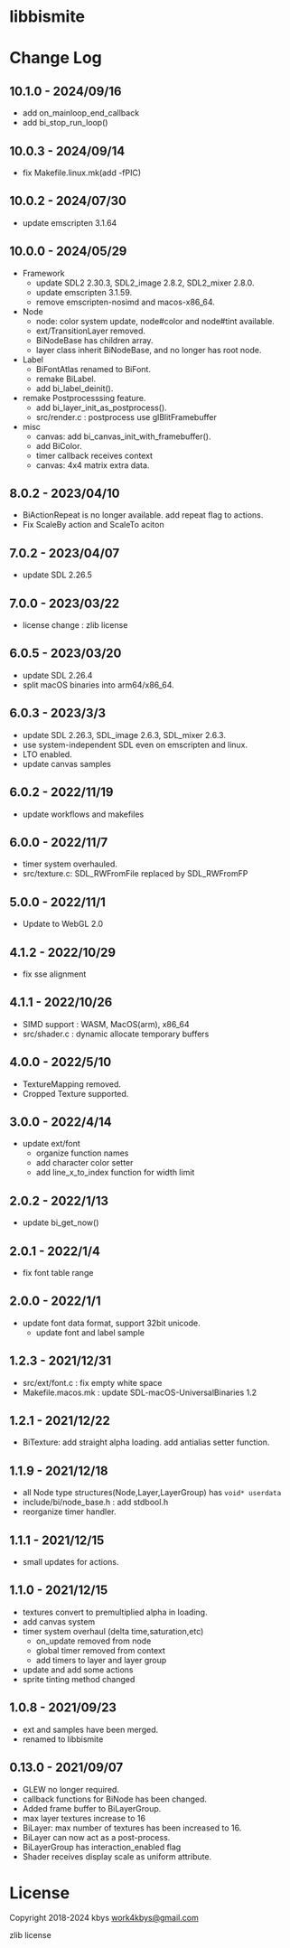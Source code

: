 # libbismite

# Change Log
## 10.1.0 - 2024/09/16
- add on_mainloop_end_callback
- add bi_stop_run_loop()
## 10.0.3 - 2024/09/14
- fix Makefile.linux.mk(add -fPIC)
## 10.0.2 - 2024/07/30
- update emscripten 3.1.64
## 10.0.0 - 2024/05/29
- Framework
  - update SDL2 2.30.3, SDL2_image 2.8.2, SDL2_mixer 2.8.0.
  - update emscripten 3.1.59.
  - remove emscripten-nosimd and macos-x86_64.
- Node
  - node: color system update, node#color and node#tint available.
  - ext/TransitionLayer removed.
  - BiNodeBase has children array.
  - layer class inherit BiNodeBase, and no longer has root node.
- Label
  - BiFontAtlas renamed to BiFont.
  - remake BiLabel.
  - add bi_label_deinit().
- remake Postprocesssing feature.
  - add bi_layer_init_as_postprocess().
  - src/render.c : postprocess use glBlitFramebuffer
- misc
  - canvas: add bi_canvas_init_with_framebuffer().
  - add BiColor.
  - timer callback receives context
  - canvas: 4x4 matrix extra data.

## 8.0.2 - 2023/04/10
- BiActionRepeat is no longer available. add repeat flag to actions.
- Fix ScaleBy action and ScaleTo aciton
## 7.0.2 - 2023/04/07
- update SDL 2.26.5
## 7.0.0 - 2023/03/22
- license change : zlib license
## 6.0.5 - 2023/03/20
- update SDL 2.26.4
- split macOS binaries into arm64/x86_64.
## 6.0.3 - 2023/3/3
- update SDL 2.26.3, SDL_image 2.6.3, SDL_mixer 2.6.3.
- use system-independent SDL even on emscripten and linux.
- LTO enabled.
- update canvas samples
## 6.0.2 - 2022/11/19
- update workflows and makefiles
## 6.0.0 - 2022/11/7
- timer system overhauled.
- src/texture.c: SDL_RWFromFile replaced by SDL_RWFromFP
## 5.0.0 - 2022/11/1
- Update to WebGL 2.0
## 4.1.2 - 2022/10/29
- fix sse alignment
## 4.1.1 - 2022/10/26
- SIMD support : WASM, MacOS(arm), x86_64
- src/shader.c : dynamic allocate temporary buffers
## 4.0.0 - 2022/5/10
- TextureMapping removed.
- Cropped Texture supported.
## 3.0.0 - 2022/4/14
- update ext/font
  - organize function names
  - add character color setter
  - add line_x_to_index function for width limit
## 2.0.2 - 2022/1/13
- update bi_get_now()
## 2.0.1 - 2022/1/4
- fix font table range
## 2.0.0 - 2022/1/1
- update font data format, support 32bit unicode.
  - update font and label sample
## 1.2.3 - 2021/12/31
- src/ext/font.c : fix empty white space
- Makefile.macos.mk : update SDL-macOS-UniversalBinaries 1.2
## 1.2.1 - 2021/12/22
- BiTexture: add straight alpha loading. add antialias setter function.
## 1.1.9 - 2021/12/18
- all Node type structures(Node,Layer,LayerGroup) has `void* userdata`
- include/bi/node_base.h : add stdbool.h
- reorganize timer handler.
## 1.1.1 - 2021/12/15
- small updates for actions.
## 1.1.0 - 2021/12/15
- textures convert to premultiplied alpha in loading.
- add canvas system
- timer system overhaul (delta time,saturation,etc)
  - on_update removed from node
  - global timer removed from context
  - add timers to layer and layer group
- update and add some actions
- sprite tinting method changed
## 1.0.8 - 2021/09/23
- ext and samples have been merged.
- renamed to libbismite
## 0.13.0 - 2021/09/07
- GLEW no longer required.
- callback functions for BiNode has been changed.
- Added frame buffer to BiLayerGroup.
- max layer textures increase to 16
- BiLayer: max number of textures has been increased to 16.
- BiLayer can now act as a post-process.
- BiLayerGroup has interaction_enabled flag
- Shader receives display scale as uniform attribute.

# License
Copyright 2018-2024 kbys <work4kbys@gmail.com>

zlib license
